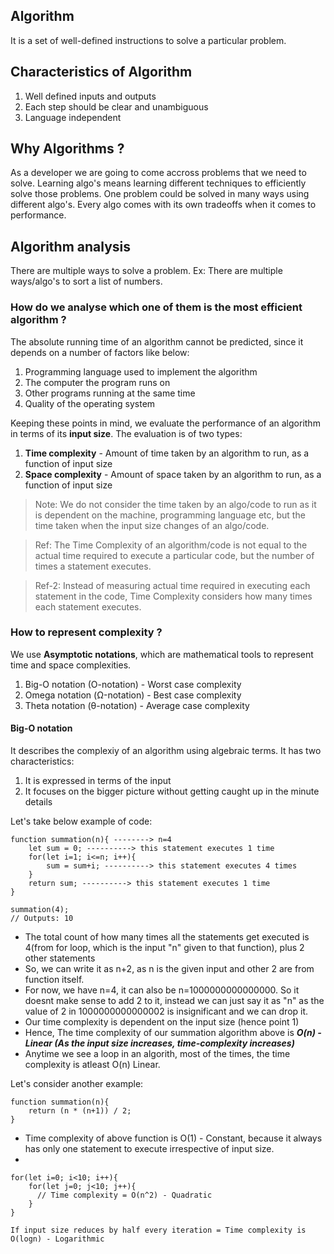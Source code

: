 ## Algorithm
It is a set of well-defined instructions to solve a particular problem.

## Characteristics of Algorithm
1) Well defined inputs and outputs
2) Each step should be clear and unambiguous
3) Language independent

## Why Algorithms ?
As a developer we are going to come accross problems that we need to solve. Learning algo's means learning different techniques to efficiently solve those problems. One problem could be solved in many ways using different algo's. Every algo comes with its own tradeoffs when it comes to performance.

## Algorithm analysis
There are multiple ways to solve a problem.
Ex: There are multiple ways/algo's to sort a list of numbers.
### How do we analyse which one of them is the most efficient algorithm ?
The absolute running time of an algorithm cannot be predicted, since it depends on a number of factors like below:
1. Programming language used to implement the algorithm
2. The computer the program runs on
3. Other programs running at the same time
4. Quality of the operating system

Keeping these points in mind, we evaluate the performance of an algorithm in terms of its **input size**. The evaluation is of two types:
1. **Time complexity** - Amount of time taken by an algorithm to run, as a function of input size
2. **Space complexity** - Amount of space taken by an algorithm to run, as a function of input size

> Note: We do not consider the time taken by an algo/code to run as it is dependent on the machine, programming language etc, but the time taken when the input size changes of an algo/code.

> Ref: The Time Complexity of an algorithm/code is not equal to the actual time required to execute a particular code, but the number of times a statement executes. 

> Ref-2: Instead of measuring actual time required in executing each statement in the code, Time Complexity considers how many times each statement executes. 

### How to represent complexity ?
We use **Asymptotic notations**, which are mathematical tools to represent time and space complexities.
1. Big-O notation (O-notation) - Worst case complexity
2. Omega notation (Ω-notation) - Best case complexity
3. Theta notation (θ-notation) - Average case complexity

#### Big-O notation
It describes the complexiy of an algorithm using algebraic terms.
It has two characteristics:
1. It is expressed in terms of the input
2. It focuses on the bigger picture without getting caught up in the minute details

Let's take below example of code:
```
function summation(n){ --------> n=4
    let sum = 0; ----------> this statement executes 1 time
    for(let i=1; i<=n; i++){
        sum = sum+i; ----------> this statement executes 4 times
    }
    return sum; ----------> this statement executes 1 time
}

summation(4);
// Outputs: 10
```
- The total count of how many times all the statements get executed is 4(from for loop, which is the input "n" given to that function), plus 2 other statements
- So, we can write it as n+2, as n is the given input and other 2 are from function itself.
- For now, we have n=4, it can also be n=1000000000000000. So it doesnt make sense to add 2 to it, instead we can just say it as "n" as the value of 2 in 1000000000000002 is insignificant and we can drop it.
- Our time complexity is dependent on the input size (hence point 1)
- Hence, The time complexity of our summation algorithm above is ***O(n) - Linear (As the input size increases, time-complexity increases)***
- Anytime we see a loop in an algorith, most of the times, the time complexity is atleast O(n) Linear.

Let's consider another example:
```
function summation(n){
    return (n * (n+1)) / 2;
}
```
- Time complexity of above function is O(1) - Constant, because it always has only one statement to execute irrespective of input size.
- 
```
for(let i=0; i<10; i++){
    for(let j=0; j<10; j++){
      // Time complexity = O(n^2) - Quadratic  
    }
}

If input size reduces by half every iteration = Time complexity is O(logn) - Logarithmic
```














